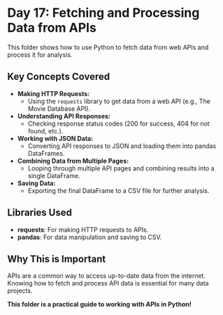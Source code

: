 # Day 17: Fetching and Processing Data from APIs

This folder shows how to use Python to fetch data from web APIs and process it for analysis.

## Key Concepts Covered
- **Making HTTP Requests:**
  - Using the `requests` library to get data from a web API (e.g., The Movie Database API).
- **Understanding API Responses:**
  - Checking response status codes (200 for success, 404 for not found, etc.).
- **Working with JSON Data:**
  - Converting API responses to JSON and loading them into pandas DataFrames.
- **Combining Data from Multiple Pages:**
  - Looping through multiple API pages and combining results into a single DataFrame.
- **Saving Data:**
  - Exporting the final DataFrame to a CSV file for further analysis.

## Libraries Used
- **requests**: For making HTTP requests to APIs.
- **pandas**: For data manipulation and saving to CSV.

## Why This is Important
APIs are a common way to access up-to-date data from the internet. Knowing how to fetch and process API data is essential for many data projects.

**This folder is a practical guide to working with APIs in Python!** 
